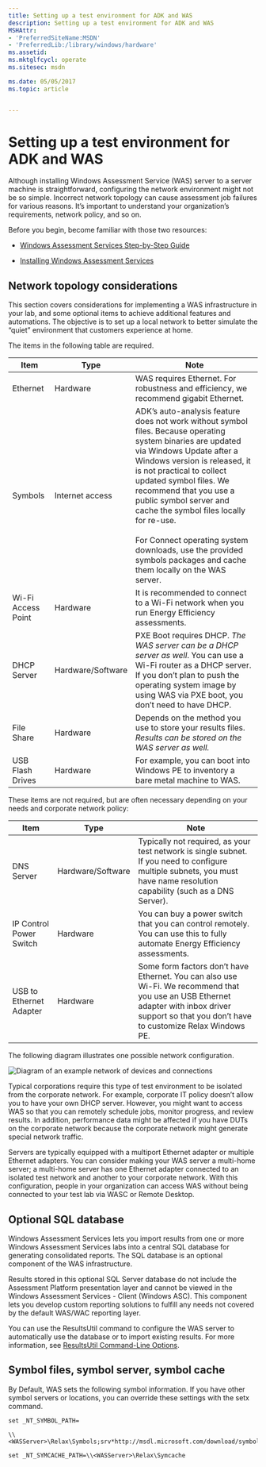 ```yaml
---
title: Setting up a test environment for ADK and WAS
description: Setting up a test environment for ADK and WAS
MSHAttr:
- 'PreferredSiteName:MSDN'
- 'PreferredLib:/library/windows/hardware'
ms.assetid: 
ms.mktglfcycl: operate
ms.sitesec: msdn

ms.date: 05/05/2017
ms.topic: article


---
```


# Setting up a test environment for ADK and WAS

Although installing Windows Assessment Service (WAS) server to a server machine is straightforward, configuring the network environment might not be so simple. Incorrect network topology can cause assessment job failures for various reasons. It’s important to understand your organization’s requirements, network policy, and so on.

Before you begin, become familiar with those two resources:

-   [Windows Assessment Services Step-by-Step Guide](https://msdn.microsoft.com/en-us/library/windows/hardware/hh825315.aspx)

-   [Installing Windows Assessment Services](https://msdn.microsoft.com/library/windows/hardware/hh825515)

## Network topology considerations

This section covers considerations for implementing a WAS infrastructure in your lab, and some optional items to achieve
additional features and automations. The objective is to set up a local network to better simulate the “quiet” environment that customers experience at home.

The items in the following table are required.


|        Item        |       Type        |                                                                                                                                                                                                                          Note                                                                                                                                                                                                                           |
|--------------------|-------------------|---------------------------------------------------------------------------------------------------------------------------------------------------------------------------------------------------------------------------------------------------------------------------------------------------------------------------------------------------------------------------------------------------------------------------------------------------------|
|      Ethernet      |     Hardware      |                                                                                                                                                                                  WAS requires Ethernet. For robustness and efficiency, we recommend gigabit Ethernet.                                                                                                                                                                                   |
|      Symbols       |  Internet access  | ADK’s auto-analysis feature does not work without symbol files. Because operating system binaries are updated via Windows Update after a Windows version is released, it is not practical to collect updated symbol files. We recommend that you use a public symbol server and cache the symbol files locally for re-use.<br/><br/>For Connect operating system downloads, use the provided symbols packages and cache them locally on the WAS server. |
| Wi-Fi Access Point |     Hardware      |                                                                                                                                                                               It is recommended to connect to a Wi-Fi network when you run Energy Efficiency assessments.                                                                                                                                                                               |
|    DHCP Server     | Hardware/Software |                                                                                                            PXE Boot requires DHCP. *The WAS server can be a DHCP server as well*. You can use a Wi-Fi router as a DHCP server. If you don’t plan to push the operating system image by using WAS via PXE boot, you don’t need to have DHCP.                                                                                                             |
|     File Share     |     Hardware      |                                                                                                                                                                      Depends on the method you use to store your results files. *Results can be stored on the WAS server as well.*                                                                                                                                                                      |
|  USB Flash Drives  |     Hardware      |                                                                                                                                                                                   For example, you can boot into Windows PE to inventory a bare metal machine to WAS.                                                                                                                                                                                   |

These items are not required, but are often necessary depending on your needs and corporate network policy:

| Item                    | Type              | Note |
|-------------------------|-------------------|------------------------------------------------------------------------------------------------------------------------------------------------------------------------------------------------|
| DNS Server              | Hardware/Software | Typically not required, as your test network is single subnet. If you need to configure multiple subnets, you must have name resolution capability (such as a DNS Server). |
| IP Control Power Switch | Hardware          | You can buy a power switch that you can control remotely. You can use this to fully automate Energy Efficiency assessments. |
| USB to Ethernet Adapter | Hardware          | Some form factors don’t have Ethernet. You can also use Wi-Fi. We recommend that you use an USB Ethernet adapter with inbox driver support so that you don’t have to customize Relax Windows PE. |

The following diagram illustrates one possible network configuration.

![Diagram of an example network of devices and connections](images/web-diagram-network-example-configuration.png)

Typical corporations require this type of test environment to be isolated from the corporate network. For example, corporate IT policy doesn’t allow you to have your own DHCP server. However, you might want to access WAS so that you can remotely schedule jobs, monitor progress, and review results. In addition, performance data might be affected if you have DUTs on the corporate network because the corporate network might generate special network traffic.

Servers are typically equipped with a multiport Ethernet adapter or multiple Ethernet adapters. You can consider making your WAS server a multi-home server; a multi-home server has one Ethernet adapter connected to an isolated test network and another to your corporate network. With this configuration, people in your organization can access WAS without being connected to your test lab via WASC or Remote Desktop.

## Optional SQL database

Windows Assessment Services lets you import results from one or more Windows Assessment Services labs into a central SQL database for generating consolidated reports. The SQL database is an optional component of the WAS infrastructure.

Results stored in this optional SQL Server database do not include the Assessment Platform presentation layer and cannot be
viewed in the Windows Assessment Services - Client (Windows ASC). This component lets you develop custom reporting solutions to fulfill any needs not covered by the default WAS/WAC reporting layer.

You can use the ResultsUtil command to configure the WAS server to automatically use the database or to import existing results. For more information, see [ResultsUtil Command-Line Options](https://msdn.microsoft.com/library/windows/hardware/hh825313.aspx).

## Symbol files, symbol server, symbol cache

By Default, WAS sets the following symbol information. If you have other symbol servers or locations, you can override these settings with the setx command.

```
set _NT_SYMBOL_PATH=

\\<WASServer>\Relax\Symbols;srv*http://msdl.microsoft.com/download/symbols

set _NT_SYMCACHE_PATH=\\<WASServer>\Relax\Symcache
```

